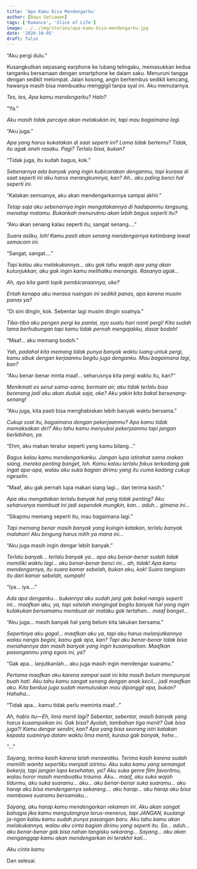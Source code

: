 ```yaml
---
title: 'Apa Kamu Bisa Mendengarku'
author: [Bayu Setiawan]
tags: ['Romance', 'Slice of Life']
image: ../../img/stories/apa-kamu-bisa-mendengarku.jpg
date: '2020-10-05'
draft: false
---
```

“Aku pergi dulu.”

Kusangkutkan sepasang earphone ke lubang telingaku, memasukkan kedua tanganku bersamaan dengan smartphone ke dalam saku. Menuruni tangga dengan sedikit melompat. Jalan kosong, angin berhembus sedikit kencang, hawanya masih bisa membuatku menggigil tanpa syal ini. Aku memutarnya.

*Tes, tes, Apa kamu mendengarku? Halo?*

“Ya.”

*Aku masih tidak percaya akan melakukan ini, tapi mau bagaimana lagi.*

“Aku juga.”

*Apa yang harus kukatakan di saat seperti ini? Lama tidak bertemu? Tidak, itu agak aneh rasaku. Pagi? Terlalu bisa, bukan?*

“Tidak juga, itu sudah bagus, kok.”

*Sebenarnya ada banyak yang ingin kubicarakan denganmu, tapi kurasa di saat seperti ini aku harus merangkumnya, kan? Ah.. aku paling benci hal seperti ini.*

“Katakan semuanya, aku akan mendengarkannya sampai akhir.”

*Tetap saja aku sebenarnya ingin mengatakannya di hadapanmu langsung, menatap matamu. Bukankah menurutmu akan lebih bagus seperti itu?*

“Aku akan senang kalau seperti itu, sangat senang….”

*Suara asliku, loh! Kamu pasti akan senang mendengarnya ketimbang lewat semacam ini.*

“Sangat, sangat….”

*Tapi kalau aku melakukannya… aku gak tahu wajah apa yang akan kutunjukkan, aku gak ingin kamu melihatku menangis. Rasanya agak…*

*Ah, ayo kita ganti topik pembicaraannya, oke?*

*Entah kenapa aku merasa ruangan ini sedikit panas, apa karena musim panas ya?*

“Di sini dingin, kok. Sebentar lagi musim dingin soalnya.”

*Tiba-tiba aku pengen pergi ke pantai, ayo suatu hari nanti pergi! Kita sudah lama berhubungan tapi kamu tidak pernah mengajakku, dasar bodoh!*

“Maaf… aku memang bodoh.”

*Yah, padahal kita memang tidak punya banyak waktu luang untuk pergi, kamu sibuk dengan kerjaanmu begitu juga denganku. Mau bagaimana lagi, kan?*

“Aku benar-benar minta maaf… seharusnya kita pergi waktu itu, kan?”

*Menikmati es serut sama-sama, bermain air, aku tidak terlalu bisa berenang jadi aku akan duduk saja, oke? Aku yakin kita bakal bersenang-senang!*

“Aku juga, kita pasti bisa menghabiskan lebih banyak waktu bersama.”

*Cukup soal itu, bagaimana dengan pekerjaanmu? Apa kamu tidak memaksakan diri? Aku tahu kamu menyukai pekerjaanmu tapi jangan berlebihan, ya.*

“Ehm, aku makan teratur seperti yang kamu bilang…”

*Bagus kalau kamu mendengarkanku. Jangan lupa istirahat sama makan siang, mereka penting banget, loh. Kamu kalau terlalu fokus terkadang gak ingat apa-apa, walau aku suka bagian dirimu yang itu cuma kadang cukup ngeselin.*

“Maaf, aku gak pernah lupa makan siang lagi… dan terima kasih.”

*Apa aku mengatakan terlalu banyak hal yang tidak penting? Aku seharusnya membuat ini jadi sependek mungkin, kan… aduh… gimana ini…*

“Sikapmu memang seperti itu, mau bagaimana lagi.”

*Tapi memang benar masih banyak yang kuingin katakan, terlalu banyak malahan! Aku bingung harus milih ya mana ini…*

“Aku juga masih ingin dengar lebih banyak.”

*Terlalu banyak… terlalu banyak ya… apa aku benar-benar sudah tidak memiliki waktu lagi… aku benar-benar benci ini… ah, tidak! Apa kamu mendengarnya, itu suara kamar sebelah, bukan aku, kok! Suara tangisan itu dari kamar sebelah, sumpah!*

“Iya… iya….”

*Ada apa denganku… bukannya aku sudah janji gak bakal nangis seperti ini… maafkan aku, ya, tapi setelah mengingat begitu banyak hal yang ingin kulakukan bersamamu membuat air mataku gak tertahan… maaf banget…*

“Aku juga… masih banyak hal yang belum kita lakukan bersama.”

*Sepertinya aku gagal… maafkan aku ya, tapi aku harus melanjutkannya walau nangis begini, kamu gak apa, kan? Tapi aku benar-benar tidak bisa menahannya dan masih banyak yang ingin kusampaikan. Maafkan pasanganmu yang egois ini, ya?*

“Gak apa… lanjutkanlah… aku juga masih ingin mendengar suaramu.”

*Pertama maafkan aku karena sampai saat ini kita masih belum mempunyai buah hati. Aku tahu kamu sangat senang dengan anak kecil… jadi maafkan aku. Kita berdua juga sudah memutuskan mau dipanggil apa, bukan? Hahaha…*

“Tidak apa… kamu tidak perlu meminta maaf…”

*Ah, habis itu—Eh, lima menit lagi? Sebentar, sebentar, masih banyak yang harus kusampaikan ini. Gak bisa? Ayolah, tambahan tiga menit? Gak bisa juga?! Kamu dengar sendiri, kan? Apa yang bisa seorang istri katakan kepada suaminya dalam waktu lima menit, kurasa gak banyak, hehe…*

“…”

*Sayang, terima kasih karena telah merawatku. Terima kasih karena sudah memilih wanita sepertiku menjadi istrimu. Aku suka kamu yang semangat bekerja, tapi jangan lupa kesehatan, ya? Aku suka genre film favoritmu, walau horor masih membuatku trauma. Aku… maaf, aku suka wajah tidurmu, aku suka suaramu… aku… aku benar-benar suka suaramu… aku harap aku bisa mendengarnya sekarang…. aku harap… aku harap aku bisa membawa suaramu bersamaku…*

*Sayang, aku harap kamu mendengarkan rekaman ini. Aku akan sangat bahagia jika kamu mengulangnya terus-menerus, tapi JANGAN, kuulangi ja-ngan kalau kamu sudah punya pasangan baru. Aku tahu kamu akan melakukannya, walau aku cinta bagian dirimu yang seperti itu. Sa… aduh… aku benar-benar gak bisa nahan tangisku sekarang… Sayang… aku akan menganggap kamu akan mendengarkan ini terakhir kali…*

*Aku cinta kamu*

Dan selesai.
